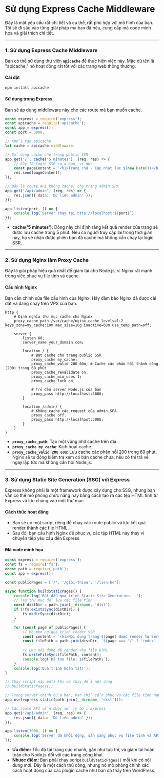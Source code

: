 # Sử dụng Express Cache Middleware

Đây là một yêu cầu rất chi tiết và cụ thể, rất phù hợp với mô hình của bạn. Tôi sẽ đi sâu vào từng giải pháp mà bạn đã nêu, cung cấp mã code minh họa và giải thích chi tiết.

-----

### **1. Sử dụng Express Cache Middleware**

Bạn có thể sử dụng thư viện **`apicache`** để thực hiện việc này. Mặc dù tên là "apicache," nó hoạt động rất tốt với các trang web thông thường.

#### **Cài đặt**

```bash
npm install apicache
```

#### **Sử dụng trong Express**

Bạn sẽ áp dụng middleware này cho các route mà bạn muốn cache.

```javascript
const express = require('express');
const apicache = require('apicache');
const app = express();
const port = 3000;

// Khởi tạo apicache
let cache = apicache.middleware;

// Sử dụng cache cho trang public SSR
app.get('/', cache('5 minutes'), (req, res) => {
    // Đây là logic SSR của bạn, ví dụ:
    const pageContent = `<h1>Trang chủ - Cập nhật lúc ${new Date()}</h1>`;
    res.send(pageContent);
});

// Đây là route API không cache, cho trang admin SPA
app.get('/api/admin', (req, res) => {
    res.json({ data: 'Dữ liệu admin' });
});

app.listen(port, () => {
    console.log(`Server chạy tại http://localhost:${port}`);
});
```

  * **cache('5 minutes')**: Dòng này chỉ định rằng kết quả render của trang sẽ được lưu cache trong 5 phút. Nếu có người truy cập lại trong thời gian này, họ sẽ nhận được phiên bản đã cache mà không cần chạy lại logic SSR.

-----

### **2. Sử dụng Nginx làm Proxy Cache**

Đây là giải pháp hiệu quả nhất để giảm tải cho Node.js, vì Nginx rất mạnh trong việc phục vụ file tĩnh và cache.

#### **Cấu hình Nginx**

Bạn cần chỉnh sửa file cấu hình của Nginx. Hãy đảm bảo Nginx đã được cài đặt và đang chạy trên VPS của bạn.

```nginx
http {
    # Định nghĩa thư mục cache cho Nginx
    proxy_cache_path /var/cache/nginx_cache levels=1:2 keys_zone=my_cache:10m max_size=10g inactive=60m use_temp_path=off;

    server {
        listen 80;
        server_name your_domain.com;
        
        location / {
            # Bật cache cho trang public SSR
            proxy_cache my_cache;
            proxy_cache_valid 200 60m; # Cache các phản hồi thành công (200) trong 60 phút
            proxy_cache_revalidate on;
            proxy_cache_min_uses 1;
            proxy_cache_lock on;

            # Trỏ đến server Node.js của bạn
            proxy_pass http://localhost:3000;
        }

        location /admin/ {
            # Không cache các request của admin SPA
            proxy_cache off;
            proxy_pass http://localhost:3000;
        }
    }
}
```

  * **`proxy_cache_path`**: Tạo một vùng nhớ cache trên đĩa.
  * **`proxy_cache my_cache`**: Kích hoạt cache.
  * **`proxy_cache_valid 200 60m`**: Lưu cache các phản hồi 200 trong 60 phút. Nginx sẽ tự động kiểm tra xem có bản cache chưa, nếu có thì trả về ngay lập tức mà không cần hỏi Node.js.

-----

### **3. Sử dụng Static Site Generation (SSG) với Express**

Express không phải là một framework được xây dựng cho SSG, nhưng bạn vẫn có thể mô phỏng chức năng này bằng cách tạo ra các tệp HTML tĩnh từ Express và lưu chúng vào một thư mục.

#### **Cách thức hoạt động**

  * Bạn sẽ có một script riêng để chạy các route public và lưu kết quả render thành các file HTML.
  * Sau đó, bạn cấu hình Nginx để phục vụ các tệp HTML này thay vì chuyển tiếp yêu cầu đến Express.

#### **Mã code minh họa**

```javascript
const express = require('express');
const fs = require('fs');
const path = require('path');
const app = express();

const publicPages = ['/', '/gioi-thieu', '/lien-he'];

async function buildStaticPages() {
    console.log('Bắt đầu quá trình Static Site Generation...');
    // Tạo thư mục để lưu các file tĩnh
    const distDir = path.join(__dirname, 'dist');
    if (!fs.existsSync(distDir)) {
        fs.mkdirSync(distDir);
    }

    for (const page of publicPages) {
        // Mô phỏng quá trình render SSR
        const content = `<h1>Nội dung trang ${page} được render từ Server</h1>`;
        const filePath = path.join(distDir, `${page === '/' ? 'index' : page}.html`);
        
        // Lưu nội dung đã render vào file HTML
        fs.writeFileSync(filePath, content);
        console.log(`Đã tạo file: ${filePath}`);
    }
    console.log('Quá trình hoàn tất!');
}

// Chạy script này mỗi khi có thay đổi nội dung
// buildStaticPages();

// Trong server chính của bạn, bạn chỉ cần phục vụ các file tĩnh này
app.use(express.static(path.join(__dirname, 'dist')));

// Các route API vẫn được xử lý bởi Express
app.get('/api/admin', (req, res) => {
    res.json({ data: 'Dữ liệu admin' });
});

app.listen(3000, () => {
    console.log('Server đã khởi động, sẵn sàng phục vụ file tĩnh và API.');
});
```

  * **Ưu điểm:** Tốc độ tải trang cực nhanh, gần như tức thì, và giảm tải hoàn toàn cho Node.js đối với các trang công khai.
  * **Nhược điểm:** Bạn phải chạy script `buildStaticPages()` mỗi khi có nội dung mới. Đây là một cách thủ công, nhưng nó mô phỏng chính xác cách hoạt động của các plugin cache như bạn đã thấy trên WordPress.